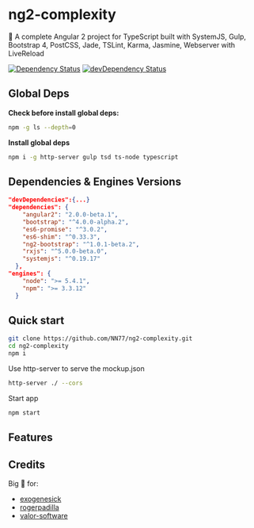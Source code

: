 # ng2-complexity
:metal: A complete Angular 2 project for TypeScript built with SystemJS, Gulp, Bootstrap 4, PostCSS, Jade, TSLint, Karma, Jasmine, Webserver with LiveReload

[![Dependency Status](https://david-dm.org/NN77/ng2-complexity.svg)](https://david-dm.org/NN77/ng2-complexity)
[![devDependency Status](https://david-dm.org/rogerpadilla/NN77/ng2-complexity/dev-status.svg)](https://david-dm.org/NN77/ng2-complexity#info=devDependencies)

## Global Deps
**Check before install global deps:**
```bash
npm -g ls --depth=0
```
**Install global deps**
```bash
npm i -g http-server gulp tsd ts-node typescript
```

## Dependencies & Engines Versions
```json
"devDependencies":{...}
"dependencies": {
    "angular2": "2.0.0-beta.1",
    "bootstrap": "^4.0.0-alpha.2",
    "es6-promise": "^3.0.2",
    "es6-shim": "^0.33.3",
    "ng2-bootstrap": "^1.0.1-beta.2",
    "rxjs": "^5.0.0-beta.0",
    "systemjs": "^0.19.17"
  },
"engines": {
    "node": ">= 5.4.1",
    "npm": ">= 3.3.12"
  }
```

## Quick start
```bash
git clone https://github.com/NN77/ng2-complexity.git
cd ng2-complexity
npm i
```

Use http-server to serve the mockup.json
```bash
http-server ./ --cors
```

Start app
```bash
npm start
```

## Features
>

## Credits
Big :beer: for:
 * [exogenesick](https://github.com/exogenesick)
 * [rogerpadilla](https://github.com/rogerpadilla/angular2-minimalist-starter)
 * [valor-software](https://github.com/valor-software)
